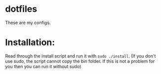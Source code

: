 # dotfiles
These are my configs.
# Installation:
Read through the install script and run it with `sudo ./install`. (If you don't use sudo, the script cannot copy the bin folder. If this is not a problem for you then you can run it without sudo)